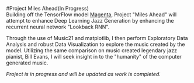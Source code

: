 #Project Miles Ahead(In Progress)  
Building off the TensorFlow model [Magenta](https://github.com/tensorflow/magenta), Project "Miles Ahead" will attempt to enhance Deep Learning Jazz Generation by enhancing the recurrent neural network "Lookback RNN".

Through the use of Music21 and matplotlib, I then perform Exploratory Data Analysis and robust Data Visualization to explore the music created by the model.  Utilizing the same comparison on music created legendary jazz pianist, Bill Evans, I will seek insight in to the "humanity" of the computer generated music.

*Project is in progress and will be updated as work is completed.* 